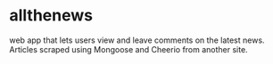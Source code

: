 # allthenews
web app that lets users view and leave comments on the latest news. Articles scraped using Mongoose and Cheerio from another site.
